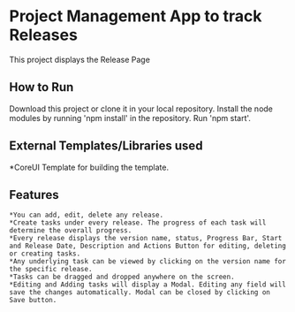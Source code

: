 # Project Management App to track Releases

This project displays the Release Page

## How to Run

Download this project or clone it in your local repository. Install the node modules by running 'npm install' in the repository.
Run 'npm start'.

## External Templates/Libraries used

\*CoreUI Template for building the template.

## Features

    *You can add, edit, delete any release.
    *Create tasks under every release. The progress of each task will determine the overall progress.
    *Every release displays the version name, status, Progress Bar, Start and Release Date, Description and Actions Button for editing, deleting or creating tasks.
    *Any underlying task can be viewed by clicking on the version name for the specific release.
    *Tasks can be dragged and dropped anywhere on the screen.
    *Editing and Adding tasks will display a Modal. Editing any field will save the changes automatically. Modal can be closed by clicking on Save button.
